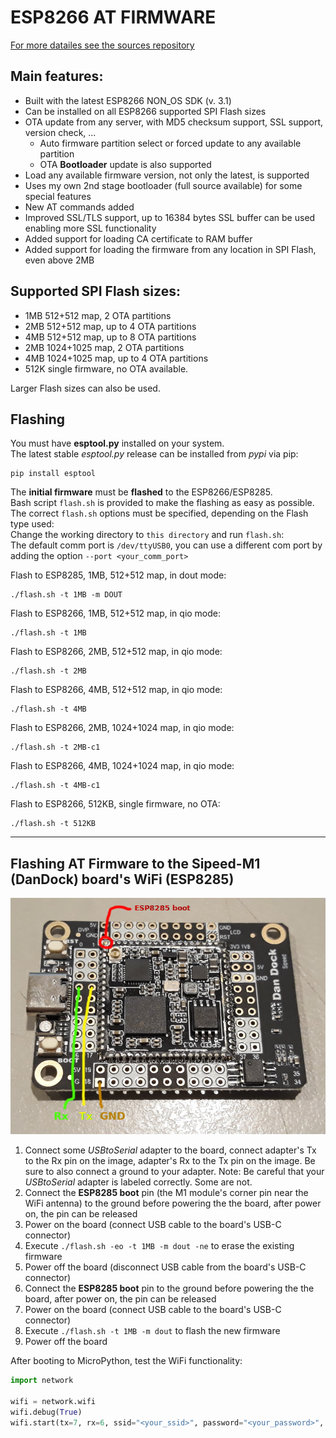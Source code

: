 # ESP8266 AT FIRMWARE


[For more datailes see the sources repository](https://github.com/loboris/ESP8266_AT_LoBo)



## Main features:

* Built with the latest ESP8266 NON_OS SDK (v. 3.1)
* Can be installed on all ESP8266 supported SPI Flash sizes
* OTA update from any server, with MD5 checksum support, SSL support, version check, ...
  * Auto firmware partition select or forced update to any available partition
  * OTA **Bootloader** update is also supported
* Load any available firmware version, not only the latest, is supported
* Uses my own 2nd stage bootloader (full source available) for some special features
* New AT commands added
* Improved SSL/TLS support, up to 16384 bytes SSL buffer can be used enabling more SSL functionality
* Added support for loading CA certificate to RAM buffer
* Added support for loading the firmware from any location in SPI Flash, even above 2MB

## Supported SPI Flash sizes:

* 1MB 512+512 map, 2 OTA partitions
* 2MB 512+512 map, up to 4 OTA partitions
* 4MB 512+512 map, up to 8 OTA partitions
* 2MB 1024+1025 map, 2 OTA partitions
* 4MB 1024+1025 map, up to 4 OTA partitions
* 512K single firmware, no OTA available.

Larger Flash sizes can also be used.


## Flashing

You must have **esptool.py** installed on your system.<br>
The latest stable _esptool.py_ release can be installed from _pypi_ via pip:

```
pip install esptool
```

The **initial firmware** must be **flashed** to the ESP8266/ESP8285.<br>
Bash script `flash.sh` is provided to make the flashing as easy as possible.<br>
The correct `flash.sh` options must be specified, depending on the Flash type used:<br>
Change the working directory to `this directory` and run `flash.sh`:<br>
The default comm port is `/dev/ttyUSB0`, you can use a different com port by adding the option `--port <your_comm_port>`<br>


Flash to ESP8285, 1MB, 512+512 map, in dout mode:
```
./flash.sh -t 1MB -m DOUT
```
Flash to ESP8266, 1MB, 512+512 map, in qio mode:
```
./flash.sh -t 1MB
```
Flash to ESP8266, 2MB, 512+512 map, in qio mode:
```
./flash.sh -t 2MB
```
Flash to ESP8266, 4MB, 512+512 map, in qio mode:
```
./flash.sh -t 4MB
```
Flash to ESP8266, 2MB, 1024+1024 map, in qio mode:
```
./flash.sh -t 2MB-c1
```
Flash to ESP8266, 4MB, 1024+1024 map, in qio mode:
```
./flash.sh -t 4MB-c1
```
Flash to ESP8266, 512KB, single firmware, no OTA:
```
./flash.sh -t 512KB
```

---

## Flashing AT Firmware to the Sipeed-M1 (DanDock) board's WiFi (ESP8285)

![Sipeed_DanDock](Sipeed_DanDock_wifi.jpg)


1. Connect some _USBtoSerial_ adapter to the board, connect adapter's Tx to the Rx pin on the image, adapter's Rx to the Tx pin on the image. Be sure to also connect a ground to your adapter.
Note: Be careful that your _USBtoSerial_ adapter is labeled correctly. Some are not.
2. Connect the **ESP8285 boot** pin (the M1 module's corner pin near the WiFi antenna) to the ground before powering the the board, after power on, the pin can be released
3. Power on the board (connect USB cable to the board's USB-C connector)
4. Execute `./flash.sh -eo -t 1MB -m dout -ne` to erase the existing firmware
5. Power off the board (disconnect USB cable from the board's USB-C connector)
6. Connect the **ESP8285 boot** pin to the ground before powering the the board, after power on, the pin can be released
7. Power on the board (connect USB cable to the board's USB-C connector)
8. Execute `./flash.sh -t 1MB -m dout` to flash the new firmware
9. Power off the board

After booting to MicroPython, test the WiFi functionality:

```python
import network

wifi = network.wifi
wifi.debug(True)
wifi.start(tx=7, rx=6, ssid="<your_ssid>", password="<your_password>", wait=True)

```
